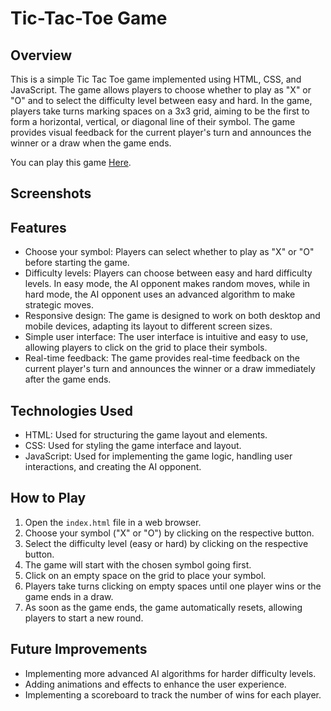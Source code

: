 # Tic-Tac-Toe Game

## Overview
This is a simple Tic Tac Toe game implemented using HTML, CSS, and JavaScript. The game allows players to choose whether to play as "X" or "O" and to select the difficulty level between easy and hard. In the game, players take turns marking spaces on a 3x3 grid, aiming to be the first to form a horizontal, vertical, or diagonal line of their symbol. The game provides visual feedback for the current player's turn and announces the winner or a draw when the game ends.

You can play this game [Here]().
## Screenshots


## Features
- Choose your symbol: Players can select whether to play as "X" or "O" before starting the game.
- Difficulty levels: Players can choose between easy and hard difficulty levels. In easy mode, the AI opponent makes random moves, while in hard mode, the AI opponent uses an advanced algorithm to make strategic moves.
- Responsive design: The game is designed to work on both desktop and mobile devices, adapting its layout to different screen sizes.
- Simple user interface: The user interface is intuitive and easy to use, allowing players to click on the grid to place their symbols.
- Real-time feedback: The game provides real-time feedback on the current player's turn and announces the winner or a draw immediately after the game ends.

## Technologies Used
- HTML: Used for structuring the game layout and elements.
- CSS: Used for styling the game interface and layout.
- JavaScript: Used for implementing the game logic, handling user interactions, and creating the AI opponent.

## How to Play
1. Open the `index.html` file in a web browser.
2. Choose your symbol ("X" or "O") by clicking on the respective button.
3. Select the difficulty level (easy or hard) by clicking on the respective button.
4. The game will start with the chosen symbol going first.
5. Click on an empty space on the grid to place your symbol.
6. Players take turns clicking on empty spaces until one player wins or the game ends in a draw.
7. As soon as the game ends, the game automatically resets, allowing players to start a new round.


## Future Improvements
- Implementing more advanced AI algorithms for harder difficulty levels.
- Adding animations and effects to enhance the user experience.
- Implementing a scoreboard to track the number of wins for each player.
